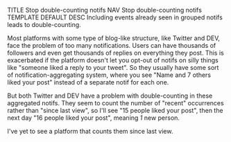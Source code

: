 TITLE Stop double-counting notifs
NAV Stop double-counting notifs
TEMPLATE DEFAULT
DESC Including events already seen in grouped notifs leads to double-counting.

Most platforms with some type of blog-like structure, like Twitter and DEV, face the problem of too many notifications. Users can have thousands of followers and even get thousands of replies on everything they post. This is exacerbated if the platform doesn't let you opt-out of notifs on silly things like "someone liked a reply to your tweet". So they usually have some sort of notification-aggregating system, where you see "Name and 7 others liked your post" instead of a separate notif for each one.

But both Twitter and DEV have a problem with double-counting in these aggregated notifs. They seem to count the number of "recent" occurrences rather than "since last view", so I'll see "15 people liked your post", then the next day "16 people liked your post", meaning *1* new person.

I've yet to see a platform that counts them since last view.
